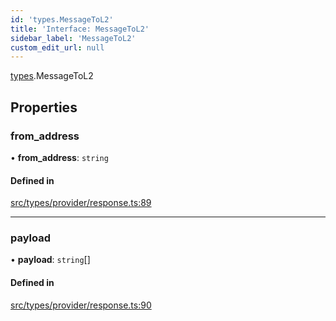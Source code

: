 ```yaml
---
id: 'types.MessageToL2'
title: 'Interface: MessageToL2'
sidebar_label: 'MessageToL2'
custom_edit_url: null
---
```


[types](../namespaces/types.md).MessageToL2

## Properties

### from_address

• **from_address**: `string`

#### Defined in

[src/types/provider/response.ts:89](https://github.com/0xs34n/starknet.js/blob/develop/src/types/provider/response.ts#L89)

---

### payload

• **payload**: `string`[]

#### Defined in

[src/types/provider/response.ts:90](https://github.com/0xs34n/starknet.js/blob/develop/src/types/provider/response.ts#L90)

